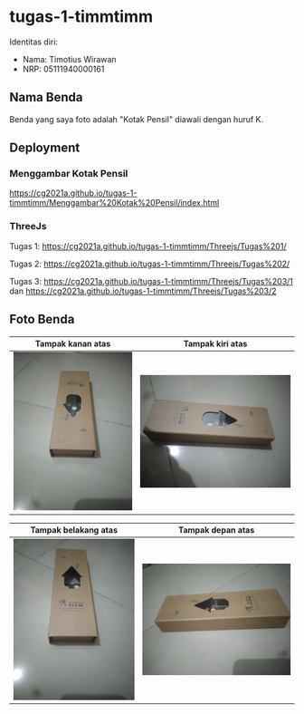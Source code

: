 # tugas-1-timmtimm

Identitas diri:
- Nama: Timotius Wirawan
- NRP: 05111940000161

## Nama Benda
Benda yang saya foto adalah "Kotak Pensil" diawali dengan huruf K.

## Deployment
### Menggambar Kotak Pensil
https://cg2021a.github.io/tugas-1-timmtimm/Menggambar%20Kotak%20Pensil/index.html
### ThreeJs
Tugas 1: https://cg2021a.github.io/tugas-1-timmtimm/Threejs/Tugas%201/

Tugas 2: https://cg2021a.github.io/tugas-1-timmtimm/Threejs/Tugas%202/

Tugas 3: https://cg2021a.github.io/tugas-1-timmtimm/Threejs/Tugas%203/1 dan https://cg2021a.github.io/tugas-1-timmtimm/Threejs/Tugas%203/2

## Foto Benda
|Tampak kanan atas|Tampak kiri atas|
| :-:                 |            :-:     |
|![Depan atas](images/depan_atas.png)|![Kanan atas](images/kanan_atas.png)|

|Tampak belakang atas|Tampak depan atas|
| :-:                 |            :-:     |
|![Belakang atas](images/belakang_atas.png)|![Kiri atas](images/kiri_atas.png)|
